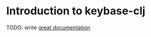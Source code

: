 # Introduction to keybase-clj

TODO: write [great documentation](http://jacobian.org/writing/what-to-write/)
